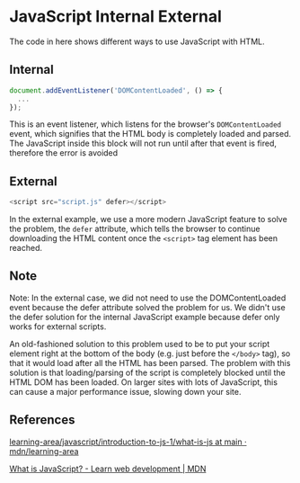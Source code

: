 # JavaScript Internal External

The code in here shows different ways to use JavaScript with HTML.

## Internal

```js
document.addEventListener('DOMContentLoaded', () => {
  ...
});
```

This is an event listener, which listens for the browser's `DOMContentLoaded` event, which signifies that the HTML body is completely loaded and parsed. The JavaScript inside this block will not run until after that event is fired, therefore the error is avoided

## External

```js
<script src="script.js" defer></script>
```

In the external example, we use a more modern JavaScript feature to solve the problem, the `defer` attribute, which tells the browser to continue downloading the HTML content once the `<script>` tag element has been reached.


## Note

Note: In the external case, we did not need to use the DOMContentLoaded event because the defer attribute solved the problem for us. We didn't use the defer solution for the internal JavaScript example because defer only works for external scripts.

An old-fashioned solution to this problem used to be to put your script element right at the bottom of the body (e.g. just before the `</body>` tag), so that it would load after all the HTML has been parsed. The problem with this solution is that loading/parsing of the script is completely blocked until the HTML DOM has been loaded. On larger sites with lots of JavaScript, this can cause a major performance issue, slowing down your site.

## References

[learning-area/javascript/introduction-to-js-1/what-is-js at main · mdn/learning-area](https://github.com/mdn/learning-area/tree/main/javascript/introduction-to-js-1/what-is-js)

[What is JavaScript? - Learn web development | MDN](https://developer.mozilla.org/en-US/docs/Learn/JavaScript/First_steps/What_is_JavaScript)
